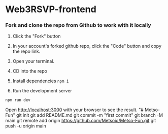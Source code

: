 # Web3RSVP-frontend

### Fork and clone the repo from Github to work with it locally

1. Click the "Fork" button

2. In your account's forked github repo, click the "Code" button and copy the repo link.

3. Open your terminal.

4. CD into the repo 

5. Install dependencies `npm i`

6. Run the development server

```bash
npm run dev
```

Open [http://localhost:3000](http://localhost:3000) with your browser to see the result.
"# Metso-Fun"  git init git add README.md git commit -m "first commit" git branch -M main git remote add origin https://github.com/Metsoio/Metso-Fun.git git push -u origin main
